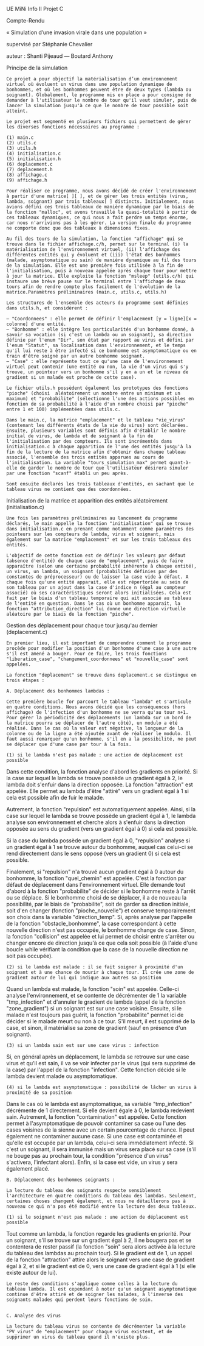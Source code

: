 
UE MiNi Info II 
Projet C

Compte-Rendu

« Simulation d’une invasion virale dans une population »

supervisé par Stéphanie Chevalier

auteur : Shanti Pijeaud — Boutard Anthony



Principe de la simulation

	Ce projet a pour objectif la matérialisation d’un environnement virtuel où évoluent un virus dans une population dynamique de bonhommes, et où les bonhommes peuvent être de deux types (lambda ou soignant). Globalement, le programme mis en place a pour consigne de demander à l'utilisateur le nombre de tour qu'il veut simuler, puis de lancer la simulation jusqu'à ce que le nombre de tour possible soit atteint.

	Le projet est segmenté en plusieurs fichiers qui permettent de gérer les diverses fonctions nécessaires au programme : 

	(1) main.c
	(2) utils.c
	(3) utils.h
	(4) initialisation.c
	(5) initialisation.h
	(6) deplacement.c
	(7) deplacement.h
	(8) affichage.c
	(9) affichage.h

	Pour réaliser ce programme, nous avons décidé de créer l'environnement à partir d'une matrice[ ][ ], et de gérer les trois entités (virus, lambda, soignant) par trois tableaux[ ] distincts. Initialement, nous avions défini ces trois tableaux de manière dynamique par le biais de la fonction "malloc", et avons travaillé la quasi-totalité à partir de ces tableaux dynamiques, ce qui nous a fait perdre un temps énorme, car nous n'arrivions pas à les gérer. La version finale du programme ne comporte donc que des tableaux à dimensions fixes. 

	Au fil des tours de la simulation, la fonction "affichage" qui se trouve dans le fichier affichage.c/h, permet sur le terminal (i) la matérialisation de l'environnement virtuel, (ii) l'affichage des différentes entités qui y évoluent et (iii) l'état des bonhommes (malade, asymptomatique ou sain) de manière dynamique au fil des tours de la simulation. Elle est une première fois utilisée à la fin de l'initialisation, puis à nouveau appelée après chaque tour pour mettre à jour la matrice. Elle exploite la fonction "msleep" (utils.c/h) qui instaure une brève pause sur le terminal entre l'affichage de deux tours afin de rendre compte plus facilement de l'évolution de la matrice.Paramètres préliminaires (main.c, utils.c, utils.h)

	Les structures de l'ensemble des acteurs du programme sont définies dans utils.h, et considèrent :
	
	— "Coordonnees" : elle permet de définir l'emplacement [y = ligne][x = colonne] d'une entité. 
	— "Bonhomme" : elle intègre les particularités d'un bonhomme donné, à savoir sa vocation (si c'est un lambda ou un soignant), sa direction définie par l'enum "Dir", son état par rapport au virus et défini par l'enum "Statut", sa localisation dans l'environnement, et le temps qu'il lui reste à être infecté si ce bonhomme est asymptomatique ou en train d'être soigné par un autre bonhomme soignant. 
	— "Case" : elle représente tout ce qu'une case de l'environnement virtuel peut contenir (une entité ou non, la vie d'un virus qui s'y trouve, un pointeur vers un bonhomme s'il y en a un et le niveau de gradient si un malade est proche de cette case).

	Le fichier utils.h possèdent également les prototypes des fonctions "pioche" (choisi  aléatoirement un nombre entre un minimum et un maximum) et "probabilite" (sélectionne l'une des actions possibles en fonction de sa probabilité à l'aide d'un nombre choisi par "pioche" entre 1 et 100) implémentées dans utils.c. 

	Dans le main.c, la matrice "emplacement" et le tableau "vie_virus" (contenant les différents états de la vie du virus) sont déclarées. Ensuite, plusieurs variables sont définis afin d'établir le nombre initial de virus, de lambda et de soignant à la fin de l'initialisation par des compteurs. Ils sont incrémentés dans initialisation.c à chaque apparition de l'une des entités jusqu'à la fin de la lecture de la matrice afin d'obtenir dans chaque tableau associé, l'ensemble des trois entités apparues au cours de l'initialisation. La variable "tours_simulation_max" permet quant-à-elle de garder le nombre de tour que l'utilisateur désirera simuler par une fonction "scanf" établi un peu après.

	Sont ensuite déclarés les trois tableaux d'entités, en sachant que le tableau virus ne contient que des coordonnées.


Initialisation de la matrice et apparition des entités aléatoirement (initialisation.c)

	Une fois les paramètres préliminaires au lancement du programme déclarés, le main appelle la fonction "initialisation" qui se trouve dans initialisation.c en prenant comme notamment comme paramètres des pointeurs sur les compteurs de lambda, virus et soignant, mais également sur la matrice "emplacement" et sur les trois tableaux des entités. 

	L'objectif de cette fonction est de définir les valeurs par défaut (absence d'entité) de chaque case de "emplacement", puis de faire apparaître (selon une certaine probabilité inhérente à chaque entité), un virus, un lambda, un soignant (probabilités définies par des constantes de préprocesseur) ou de laisser la case vide à défaut. A chaque fois qu'une entité apparait, elle est répertoriée au sein de son tableau par un ajout dans la case d'indice n (égal au compteur associé) où ses caractéristiques seront alors initialisées. Cela est fait par le biais d'un tableau temporaire qui ait associé au tableau de l'entité en question. Dans le cas où un bonhomme apparait, la fonction "attribution_direction" lui donne une direction virtuelle aléatoire par le biais de la fonction "pioche". 
Gestion des déplacement pour chaque tour jusqu'au dernier (deplacement.c)

	En premier lieu, il est important de comprendre comment le programme procède pour modifier la position d'un bonhomme d'une case à une autre s'il est amené a bouger. Pour ce faire, les trois fonctions "liberation_case", "changement_coordonnees" et "nouvelle_case" sont appelées.

	La fonction "deplacement" se trouve dans deplacement.c se distingue en trois étapes :

	A. Déplacement des bonhommes lambdas :

	Cette première boucle for parcourt le tableau "lambda" et s'articule en quatre conditions. Nous avons décidé que les conséquences (hors affichage) de l'infection d'un bonhomme ne se verra qu'au tour n+1. Pour gérer la périodicité des déplacements (un lambda sur un bord de la matrice pourra se déplacer de l'autre côté), un modulo a été réalisé. Dans le cas où la valeur est négative, la longueur de la colonne ou de la ligne a été ajoutée avant de réaliser le modulo. Il faut aussi remarquer qu'un bonhomme, s'il en a la possibilité, ne peut se déplacer que d'une case par tour à la fois.

	(1) si le lambda n'est pas malade : une action de déplacement est possible

Dans cette condition, la fonction analyse d'abord les gradients en priorité. Si la case sur lequel le lambda se trouve possède un gradient égal à 2, le lambda doit s'enfuir dans la direction opposée. La fonction "attraction" est appelée. Elle permet au lambda d'être "attiré" vers un gradient égal à 1 si cela est possible afin de fuir le malade. 

Autrement, la fonction "repulsion" est automatiquement appelée. Ainsi, si la case sur lequel le lambda se trouve possède un gradient égal à 1, le lambda analyse son environnement et cherche alors à s'enfuir dans la direction opposée au sens du gradient (vers un gradient égal à 0) si cela est possible. 

Si la case du lambda possède un gradient égal à 0, "repulsion" analyse si un gradient égal à 1 se trouve autour du bonhomme, auquel cas celui-ci se rend directement dans le sens opposé (vers un gradient 0) si cela est possible.

Finalement, si "repulsion" n'a trouvé aucun gradient égal à 0 autour du bonhomme, la fonction "quel_chemin" est appelée. C'est la fonction par défaut de déplacement dans l'environnement virtuel. Elle demande tout d'abord à la fonction "probabilite" de décider si le bonhomme reste à l'arrêt ou se déplace. Si le bonhomme choisi de se déplacer, il a de nouveau la possibilité, par le biais de "probabilite", soit de garder sa direction initiale, soit d'en changer (fonction "pioche_nouvelle") et conserve temporairement son choix dans la variable "direction_temp". Si, après analyse par l'appelle de la fonction "obstacle_bonhomme", la case correspondant à cette nouvelle direction n'est pas occupée, le bonhomme change de case. Sinon, la fonction "collision" est appelée et lui permet de choisir entre s'arrêter ou changer encore de direction jusqu'à ce que cela soit possible (à l'aide d'une boucle while vérifiant la condition que la case de la nouvelle direction ne soit pas occupée).

	(2) si le lambda est malade : il se fait soigner à proximité d'un soignant et à une chance de mourir à chaque tour. Il crée une zone de gradient autour de lui qui indique aux autres sa position

Quand un lambda est malade, la fonction "soin" est appelée. Celle-ci analyse l'environnement, et se contente de décrémenter de 1 la variable "tmp_infection" et d'annuler le gradient de lambda (appel de la fonction "zone_gradient") si un soignant est sur une case voisine. Ensuite, si le malade n'est toujours pas guérit, la fonction "probabilite" permet ici de décider si le malade meurt ou non à ce tour. S'il meurt, il est supprimé de la case, et sinon, il matérialise sa zone de gradient (sauf en présence d'un soignant). 

	(3) si un lambda sain est sur une case virus : infection

Si, en général après un déplacement, le lambda se retrouve sur une case virus et qu'il est sain, il va se voir infecter par le virus (qui sera supprimé de la case) par l'appel de la fonction "infection". Cette fonction décide si le lambda devient malade ou asymptomatique. 

	(4) si le lambda est asymptomatique : possibilité de lâcher un virus à proximité de sa position

Dans le cas où le lambda est asymptomatique, sa variable "tmp_infection" décrémente de 1 directement. Si elle devient égale à 0, le lambda redevient sain. Autrement, la fonction "contamination" est appelée. Cette fonction permet à l'asymptomatique de pouvoir contaminer sa case ou l'une des cases voisines de la sienne avec un certain pourcentage de chance. Il peut également ne contaminer aucune case. Si une case est contaminée et qu'elle est occupée par un lambda, celui-ci sera immédiatement infecté. Si c'est un soignant, il sera immunisé mais un virus sera placé sur sa case (s'il ne bouge pas au prochain tour, la condition "présence d'un virus" s'activera, l'infectant alors). Enfin, si la case est vide, un virus y sera également placé. 

	B. Déplacement des bonhommes soignants :

	La lecture du tableau des soignants respecte sensiblement l'architecture en quatre conditions du tableau des lambdas. Seulement, certaines choses changent également, et nous ne détaillerons pas à nouveau ce qui n'a pas été modifié entre la lecture des deux tableaux. 

	(1) si le soignant n'est pas malade : une action de déplacement est possible
	
Tout comme un lambda, la fonction regarde les gradients en priorité. Pour un soignant, s'il se trouve sur un gradient égal à 2, il ne bougera pas et se contentera de rester passif (la fonction "soin" sera alors activée à la lecture du tableau des lambdas au prochain tour). Si le gradient est de 1, un appel de la fonction "attraction" attire alors le soignant vers une case de gradient égal à 2, et si le gradient est de 0, vers une case de gradient égal à 1 (si elle existe autour de lui). 

	Le reste des conditions s'applique comme celles à la lecture du tableau lambda. Il est cependant à noter qu'un soignant asymptomatique continue d'être attiré et de soigner les malades, à l'inverse des soignants malades qui perdent leurs fonctions de soin. 


	C. Analyse des virus

	La lecture du tableau virus se contente de décrémenter la variable "PV_virus" de "emplacement" pour chaque virus existent, et de supprimer un virus du tableau quand il n'existe plus.  

	
